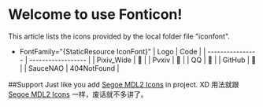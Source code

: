 # Welcome to use Fonticon!
This article lists the icons provided by the local folder file "iconfont".

- FontFamily="{StaticResource IconFont}"
| Logo | Code |
| ---------------- | ------------------ |
| Pixiv_Wide | &#xe601; |
| Pvxiv | &#xe66b; |
| QQ | &#xe746; |
| GitHub | &#xe600; |
| SauceNAO | 404NotFound |

##Support
Just like you add [Segoe MDL2 Icons](https://docs.microsoft.com/zh-cn/windows/uwp/design/style/segoe-ui-symbol-font) in project. XD
用法就跟 [Segoe MDL2 Icons](https://docs.microsoft.com/zh-cn/windows/uwp/design/style/segoe-ui-symbol-font) 一样，废话就不多讲了。